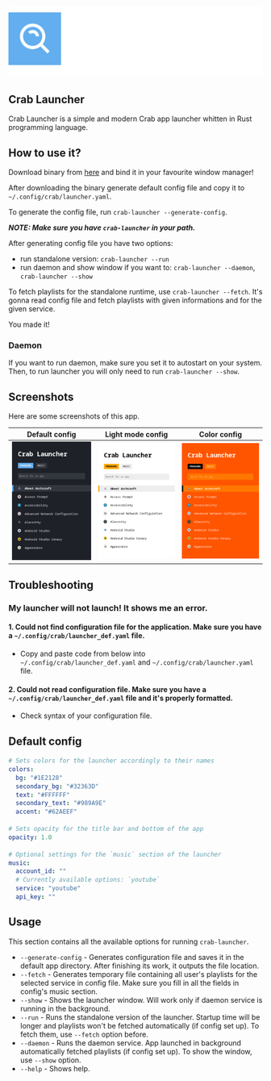# ![Logo](https://raw.githubusercontent.com/crab-wm/launcher/main/.github/assets/crab_launcher_big.svg)

## Crab Launcher
Crab Launcher is a simple and modern Crab app launcher whitten in Rust programming language.

## How to use it?
Download binary from [here](https://github.com/crab-wm/launcher/releases) and bind it in your favourite window manager!

After downloading the binary generate default config file and copy it to `~/.config/crab/launcher.yaml`.

To generate the config file, run `crab-launcher --generate-config`.

***NOTE: Make sure you have `crab-launcher` in your path.*** 

After generating config file you have two options:
- run standalone version: `crab-launcher --run`
- run daemon and show window if you want to: `crab-launcher --daemon`, `crab-launcher --show`

To fetch playlists for the standalone runtime, use `crab-launcher --fetch`. It's gonna read config file and fetch playlists with given informations and for the given service.

You made it!

### Daemon
If you want to run daemon, make sure you set it to autostart on your system. Then, to run launcher you will only need to run `crab-launcher --show`.

## Screenshots
Here are some screenshots of this app.

|                                                    Default config                                                    |                                                  Light mode config                                                   |                                                     Color config                                                     |
|:--------------------------------------------------------------------------------------------------------------------:|:--------------------------------------------------------------------------------------------------------------------:|:--------------------------------------------------------------------------------------------------------------------:|
| ![Screenshot 1](https://raw.githubusercontent.com/crab-wm/launcher/main/.github/assets/screenshots/screenshot_3.png) | ![Screenshot 2](https://raw.githubusercontent.com/crab-wm/launcher/main/.github/assets/screenshots/screenshot_2.png) | ![Screenshot 3](https://raw.githubusercontent.com/crab-wm/launcher/main/.github/assets/screenshots/screenshot_1.png) |

## Troubleshooting
### My launcher will not launch! It shows me an error.

#### 1. Could not find configuration file for the application. Make sure you have a `~/.config/crab/launcher_def.yaml` file.
- Copy and paste code from below into `~/.config/crab/launcher_def.yaml` and `~/.config/crab/launcher.yaml` file.

#### 2. Could not read configuration file. Make sure you have a `~/.config/crab/launcher_def.yaml` file and it's properly formatted.
- Check syntax of your configuration file.

## Default config
```yaml
# Sets colors for the launcher accordingly to their names
colors:
  bg: "#1E2128"
  secondary_bg: "#32363D"
  text: "#FFFFFF"
  secondary_text: "#989A9E"
  accent: "#62AEEF"

# Sets opacity for the title bar and bottom of the app
opacity: 1.0

# Optional settings for the `music` section of the launcher
music:
  account_id: ""
  # Currently available options: `youtube`
  service: "youtube"
  api_key: ""
```

## Usage
This section contains all the available options for running `crab-launcher`.
- `--generate-config` - Generates configuration file and saves it in the default app directory. After finishing its work, it outputs the file location.
- `--fetch` - Generates temporary file containing all user's playlists for the selected service in config file. Make sure you fill in all the fields in config's music section.
- `--show` - Shows the launcher window. Will work only if daemon service is running in the background.
- `--run` - Runs the standalone version of the launcher. Startup time will be longer and playlists won't be fetched automatically (if config set up). To fetch them, use `--fetch` option before.
- `--daemon` - Runs the daemon service. App launched in background automatically fetched playlists (if config set up).
  To show the window, use `--show` option.
- `--help` - Shows help.